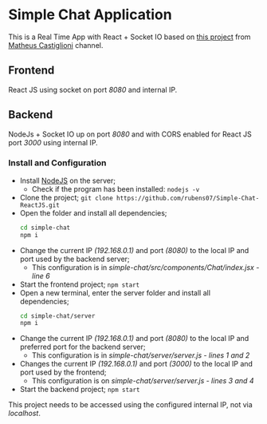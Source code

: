 # Simple Chat Application

This is a Real Time App with React + Socket IO based on [this project](https://github.com/mahenrique94/video-aplicacoes-real-time-socketio) from [Matheus Castiglioni](https://www.youtube.com/channel/UCSrG4Y5uz0dcSfi_2qMQdGQ) channel.

## Frontend

React JS using socket on port *8080* and internal IP.

## Backend

NodeJs + Socket IO up on port *8080* and with CORS enabled for React JS port *3000* using internal IP.


### Install and Configuration

+ Install [NodeJS](https://nodejs.org/en/) on the server;
    + Check if the program has been installed:
        `nodejs -v`
+ Clone the project;
    `git clone https://github.com/rubens07/Simple-Chat-ReactJS.git`
+ Open the folder and install all dependencies;
    ```sh
    cd simple-chat
    npm i
    ```
+ Change the current IP *(192.168.0.1)* and port *(8080)* to the local IP and port used by the backend server;
    + This configuration is in *simple-chat/src/components/Chat/index.jsx - line 6*
+ Start the frontend project;
    `npm start`
+ Open a new terminal, enter the server folder and install all dependencies;
    ```sh
    cd simple-chat/server
    npm i
    ```
+ Change the current IP *(192.168.0.1)* and port *(8080)* to the local IP and preferred port for the backend server;
    + This configuration is in *simple-chat/server/server.js - lines 1 and 2*
+ Changes the current IP *(192.168.0.1)* and port *(3000)* to the local IP and port used by the frontend;
    + This configuration is on *simple-chat/server/server.js - lines 3 and 4*
+ Start the backend project;
    `npm start`

This project needs to be accessed using the configured internal IP, not via *localhost*.
